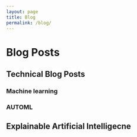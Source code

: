 ```yaml
---
layout: page
title: Blog
permalink: /blog/
---
```


# Blog Posts

## Technical Blog Posts

### Machine learning 

### AUTOML

## Explainable Artificial Intelligecne

